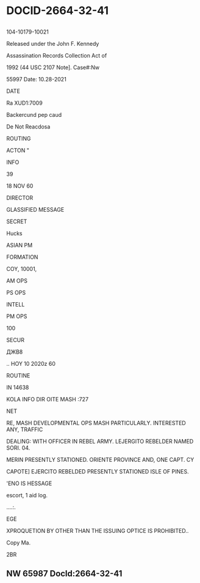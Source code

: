 # DOCID-2664-32-41

##
104-10179-10021

Released under the John F. Kennedy

Assassination Records Collection Act of

1992 (44 USC 2107 Note]. Case#:Nw

55997 Date: 10.28-2021

DATE

Ra XUD1:7009

Backercund pep caud

De Not Reacdosa

ROUTING

ACTON "

INFO

39

18 NOV 60

DIRECTOR

GLASSIFIED MESSAGE

SECRET

Hucks

ASIAN PM

FORMATION

COY, 10001,

AM OPS

PS OPS

INTELL

PM OPS

100

SECUR

ДЖВ8

.. HOY 10 2020z 60

ROUTINE

IN 14638

KOLA INFO DIR OITE MASH :727

NET

RE, MASH DEVELOPMENTAL OPS MASH PARTICULARLY. INTERESTED ANY, TRAFFIC

DEALING: WITH OFFICER IN REBEL ARMY. LEJERGITO REBELDER NAMED SORI. 04.

MERIN PRESENTLY STATIONED. ORIENTE PROVINCE AND, ONE CAPT. CY

CAPOTE] EJERCITO REBELDED PRESENTLY STATIONED ISLE OF PINES.

'ENO IS HESSAGE

escort, 1 aid log.

....:.

EGE

XPROQUETION BY OTHER THAN THE ISSUING OPTICE IS PROHIBITED..

Сору Ма.

2BR

NW 65987 Docld:2664-32-41
---

